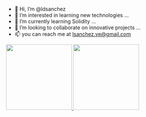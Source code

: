 - 👋 Hi, I’m @ldsanchez
- 👀 I’m interested in learning new technologies ...
- 🌱 I’m currently learning Solidity ...
- 💞️ I’m looking to collaborate on innovative projects ...
- 📫 you can reach me at lsanchez.ve@gmail.com

<!---
ldsanchez/ldsanchez is a ✨ special ✨ repository because its `README.md` (this file) appears on your GitHub profile.
You can click the Preview link to take a look at your changes.
--->

<a href="https://github.com/ldsanchez">
  <img height="180em" src="https://github-readme-stats.vercel.app/api?username=ldsanchez&show_icons=true" />
  <img height="180em" src="https://github-readme-stats.vercel.app/api/top-langs/?username=ldsanchez&layout=compact" />
</a>
